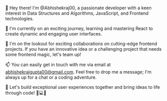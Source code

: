 👋 Hey there! I'm @Abhishekraj00, a passionate developer with a keen interest in Data Structures and Algorithms, JavaScript, and Frontend technologies.

🌱 I'm currently on an exciting journey, learning and mastering React to create dynamic and engaging user interfaces.

💼 I'm on the lookout for exciting collaborations on cutting-edge frontend projects. If you have an innovative idea or a challenging project that needs some frontend magic, let's team up!

📫 You can easily get in touch with me via email at abhishekrajgupta00@gmail.com. Feel free to drop me a message; I'm always up for a chat or a coding adventure.

🚀 Let's build exceptional user experiences together and bring ideas to life through code! 🤖💻🎨
